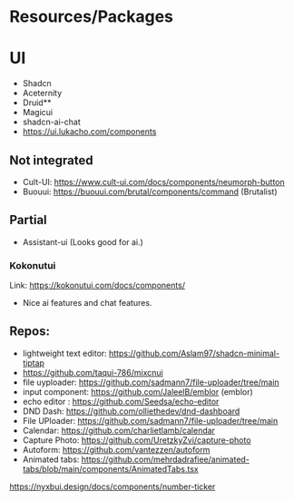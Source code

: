 # Resources/Packages

# UI

- Shadcn
- Aceternity
- Druid\*\*
- Magicui
- shadcn-ai-chat
- https://ui.lukacho.com/components

## Not integrated

- Cult-UI: https://www.cult-ui.com/docs/components/neumorph-button
- Buouui: https://buouui.com/brutal/components/command (Brutalist)

## Partial

- Assistant-ui (Looks good for ai.)

### Kokonutui

Link: https://kokonutui.com/docs/components/

- Nice ai features and chat features.

## Repos:

- lightweight text editor: https://github.com/Aslam97/shadcn-minimal-tiptap
- https://github.com/taqui-786/mixcnui
- file uyploader: https://github.com/sadmann7/file-uploader/tree/main
- input component: https://github.com/JaleelB/emblor (emblor)
- echo editor : https://github.com/Seedsa/echo-editor
- DND Dash: https://github.com/olliethedev/dnd-dashboard
- File UPloader: https://github.com/sadmann7/file-uploader/tree/main
- Calendar: https://github.com/charlietlamb/calendar
- Capture Photo: https://github.com/UretzkyZvi/capture-photo
- Autoform: https://github.com/vantezzen/autoform
- Animated tabs: https://github.com/mehrdadrafiee/animated-tabs/blob/main/components/AnimatedTabs.tsx

https://nyxbui.design/docs/components/number-ticker
